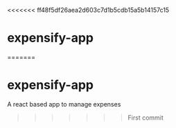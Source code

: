 <<<<<<< ff48f5df26aea2d603c7d1b5cdb15a5b14157c15
# expensify-app
=======
# expensify-app
A react based app to manage expenses
>>>>>>> First commit
